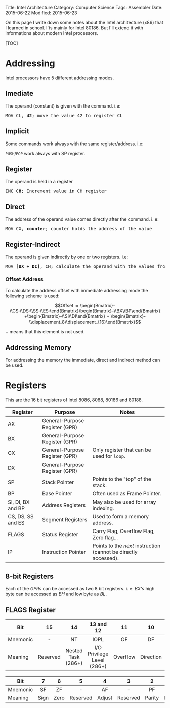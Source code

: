 Title: Intel Architecture
Category: Computer Science
Tags: Assembler
Date: 2015-06-22
Modified: 2015-06-23

On this page I write down some notes about the Intel architecture (x86) that I learned in school. I'ts mainly for Intel 80186. But I'll extend it with informations about modern Intel processors.

[TOC]


# Addressing

Intel processors have 5 different addressing modes.

## Imediate

The operand (constant) is given with the command. i.e:

<pre>MOV CL, <strong>42</strong>; move the value 42 to register CL</pre>


## Implicit

Some commands work always with the same register/address. i.e:

`PUSH`/`POP` work always with SP register.

## Register

The operand is held in a register

<pre>INC <strong>CH</strong>; Increment value in CH register</pre>


## Direct

The address of the operand value comes directly after the command. i. e:

<pre>MOV CX, <strong>counter</strong>; counter holds the address of the value</pre>

## Register-Indirect

The operand is given indirectly by one or two registers. i.e:

<pre>MOV <strong>[BX + DI]</strong>, CH; calculate the operand with the values from BX and DI</pre>

### Offset Address
To calculate the address offset with immediate addressing  mode the following scheme is used:

$$Offset := \begin{Bmatrix}-\\CS:\\DS:\\SS:\\ES:\end{Bmatrix}\begin{Bmatrix}-\\BX\\BP\end{Bmatrix} +\begin{Bmatrix}-\\SI\\DI\end{Bmatrix} + \begin{Bmatrix}-\\displacement_8\\displacement_{16}\end{Bmatrix}$$

$-$ means that this element is not used.

## Addressing Memory
 For addressing the memory the immediate, direct and indirect method can be used.

# Registers

This are the 16 bit registers of Intel 8086, 8088,  80186 and 80188.

| Register          | Purpose                         | Notes                                                            |
|-------------------|---------------------------------|------------------------------------------------------------------|
| AX                | General-Purpose Register (GPR)  |                                                                  |
| BX                | General-Purpose Register (GPR)  |                                                                  |
| CX                | General-Purpose Register (GPR)  | Only register that can be used for `loop`.                       |
| DX                | General-Purpose Register (GPR)  |                                                                  |
| SP                | Stack Pointer                   | Points to the "top" of the stack.                                |
| BP                | Base Pointer                    | Often used as Frame Pointer.                                     |
| SI, DI, BX and BP | Address Registers               | May also be used for array indexing.                             |
| CS, DS, SS and ES | Segment Registers               | Used to form a memory address.                                   |
| FLAGS             | Status Register                 | Carry Flag, Overflow Flag, Zero flag...                          |
| IP                | Instruction Pointer             | Points to the *next* instruction (cannot be directly accessed).  |


## 8-bit Registers
Each of the *GPRs* can be accessed as two 8 bit registers. i. e:
*BX's* high byte can be accessed as *BH* and low byte as *BL*.

## FLAGS Register

| Bit      |     15   |     14             |     13 and 12              |     11   |     10    |     9            |     8    |
|----------|:--------:|:------------------:|:--------------------------:|:--------:|:---------:|:----------------:|:--------:|
| Mnemonic |  -       |  NT                | IOPL                       |  OF      | DF        |  IF              |  TF      |
| Meaning  | Reserved | Nested Task (286+) | I/O Privilege Level (286+) | Overflow | Direction | Interrupt Enable |  Trap    |

| Bit      |    7   |    6   |     5    |    4   |     3    |    2   |     1    |   0   | 
|----------|:------:|:------:|:--------:|:------:|:--------:|:------:|:--------:|:-----:| 
| Mnemonic |  SF    |  ZF    |  -       | AF     |  -       |  PF    |  -       |  CF   | 
| Meaning  | Sign   | Zero   | Reserved | Adjust | Reserved | Parity | Reserved | Carry | 
